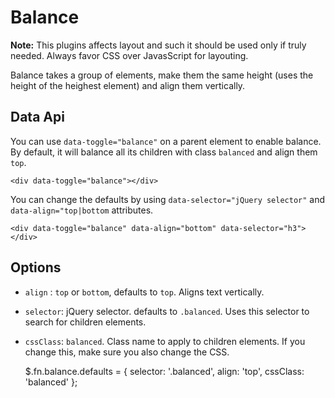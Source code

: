 # Balance

**Note:** This plugins affects layout and such it should be used only if truly needed. Always favor CSS over JavasScript for layouting.

Balance takes a group of elements, make them the same height (uses the height of the heighest element) and align them vertically. 

## Data Api

You can use `data-toggle="balance"` on a parent element to enable balance. By default, it will balance all its children with
class `balanced` and align them `top`.

    <div data-toggle="balance"></div>

You can change the defaults by using `data-selector="jQuery selector"` and `data-align="top|bottom` attributes.

    <div data-toggle="balance" data-align="bottom" data-selector="h3"></div>

## Options


- `align` : `top` or `bottom`, defaults to `top`. Aligns text vertically.
- `selector`: jQuery selector. defaults to `.balanced`. Uses this selector to search for children elements.
-  `cssClass`: `balanced`. Class name to apply to children elements. If you change this, make sure you also change the CSS.



    $.fn.balance.defaults = {
        selector: '.balanced', 
        align: 'top',
        cssClass: 'balanced'
     };
